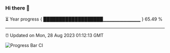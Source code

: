 ### Hi there 👋

⏳ Year progress { ███████████████████▁▁▁▁▁▁▁▁▁▁▁ } 65.49 %

---

⏰ Updated on Mon, 28 Aug 2023 01:12:13 GMT

![Progress Bar CI](https://github.com/ZhaoGui/ZhaoGui/workflows/Progress%20Bar%20CI/badge.svg)

